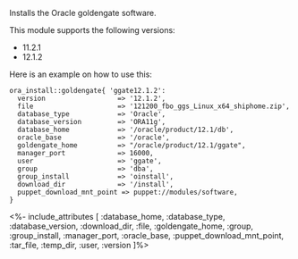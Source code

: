 Installs the Oracle goldengate software.

This module supports the following versions:

- 11.2.1
- 12.1.2

Here is an example on how to use this:

```puppet
ora_install::goldengate{ 'ggate12.1.2':
  version                  => '12.1.2',
  file                     => '121200_fbo_ggs_Linux_x64_shiphome.zip',
  database_type            => 'Oracle',
  database_version         => 'ORA11g',
  database_home            => '/oracle/product/12.1/db',
  oracle_base              => '/oracle',
  goldengate_home          => "/oracle/product/12.1/ggate",
  manager_port             => 16000,
  user                     => 'ggate',
  group                    => 'dba',
  group_install            => 'oinstall',
  download_dir             => '/install',
  puppet_download_mnt_point => puppet://modules/software,
}

```

<%- include_attributes [
  :database_home,
  :database_type,
  :database_version,
  :download_dir,
  :file,
  :goldengate_home,
  :group,
  :group_install,
  :manager_port,
  :oracle_base,
  :puppet_download_mnt_point,
  :tar_file,
  :temp_dir,
  :user,
  :version
]%>
